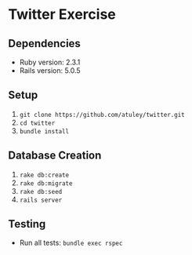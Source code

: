# Twitter Exercise

## Dependencies
  * Ruby version: 2.3.1
  * Rails version: 5.0.5

## Setup
  1. `git clone https://github.com/atuley/twitter.git`
  2. `cd twitter`
  3. `bundle install`

## Database Creation
  1. `rake db:create`
  2. `rake db:migrate`
  3. `rake db:seed`
  4. `rails server`

## Testing
  * Run all tests: `bundle exec rspec`
